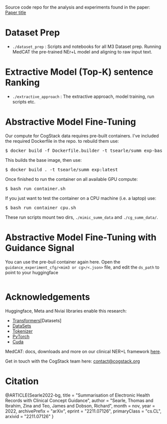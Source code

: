
Source code repo for the analysis and experiments found in the paper: [Paper title]()

# Dataset Prep
- `./dataset_prep` : Scripts and notebooks for all M3 Dataset prep. Running MedCAT the pre-trained NEr+L model and aligning to raw input text.

# Extractive Model (Top-K) sentence Ranking
- `./extractive_approach` : The extractive approach, model training, run scripts etc.

# Abstractive Model Fine-Tuning
Our compute for CogStack data requires pre-built containers. I've included the required Dockerfile in the repo. to rebuild them use:

<pre>$ docker build -f Dockerfile.builder -t tsearle/summ_exp-base:latest . </pre>

This builds the base image, then use:

<pre>$ docker build . -t tsearle/summ_exp:latest</pre>

Once finished to run the container on all available GPU compute:

<pre>$ bash run_container.sh</pre>

If you just want to test the container on a CPU machine (i.e. a laptop) use:

<pre>$ bash run_container_cpu.sh</pre>

These run scripts mount two dirs, `./mimic_summ_data` and `./cg_summ_data/`. 

# Abstractive Model Fine-Tuning with Guidance Signal

You can use the pre-buil container again here. Open the `guidance_experiment_cfg/<mim3 or cg>/<.json>` file, and edit the `ds_path`
to point to your huggingface
<pre></pre>


# Acknowledgements
Huggingface, Meta and Nviai libraries enable this research:
- [Transformers](https://huggingface.co/docs/transformers/index)[Datasets] 
- [DataSets](https://huggingface.co/docs/datasets/index)
- [Tokenizer](https://huggingface.co/docs/tokenizers/index)
- [PyTorch]()
- [Cuda]()

MedCAT: docs, downloads and more on our clinical NER+L framework [here](https://github.com/CogStack/MedCAT). 

Get in touch with the CogStack team here: contact@cogstack.org

# Citation
@ARTICLE{Searle2022-bg,
  title         = "Summarisation of Electronic Health Records with Clinical
                   Concept Guidance",
  author        = "Searle, Thomas and Ibrahim, Zina and Teo, James and Dobson,
                   Richard",
  month         =  nov,
  year          =  2022,
  archivePrefix = "arXiv",
  eprint        = "2211.07126",
  primaryClass  = "cs.CL",
  arxivid       = "2211.07126"
}




